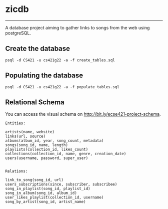 # zicdb
________

A database project aiming to gather links to songs from the web using postgreSQL.

## Create the database

	psql -d CS421 -u cs421g22 -a -f create_tables.sql

## Populating the database

	psql -d CS421 -u cs421g22 -a -f populate_tables.sql

## Relational Schema

You can access the visual schema on http://bit.ly/ecse421-project-schema.

	Entities:

	artists(name, website)
	links(url, source)
	albums(album_id, year, song_count, metadata)
	songs(song_id, name, length)
	playlists(collection_id, likes_count)
	collections(collection_id, name, genre, creation_date)
	users(username, password, super_user)


	Relations:

	link_to_song(song_id, url)
	users_subscriptions(since, subscriber, subscribee)
	song_in_playlist(song_id, playlist_id)
	song_in_album(song_id, album_id)
	user_likes_playlist(collection_id, username)
	song_by_artist(song_id, artist_name)

